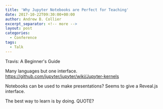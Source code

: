 ```yaml
---
title: 'Why Jupyter Notebooks are Perfect for Teaching'
date: 2017-10-22T09:30:00+00:00
author: Andrew B. Collier
excerpt_separator: <!-- more -->
layout: post
categories:
  - Conference
tags:
  - Talk
---
```


<!--
Similar talk from JupyterCon (2017):
https://conferences.oreilly.com/jupyter/jup-ny-2017/public/schedule/detail/60258
https://youtu.be/lor5krwEysU

https://bids.berkeley.edu/resources/videos/teaching-ipythonjupyter-notebooks-and-jupyterhub

https://gryd.us/reasons-jupyter-notebooks-perfect-for-teaching/

- They eliminate the complexity of getting started.
- They facilitate rapid iteration and hence faster learning.
- They allow embedding of support content right next to code cells.
- They can be used for creating interactive assignments that can then be autograded!
- They allow students to learn in the same environment that they will use later.
-->

<div class="talk">
	<div class="title">
	Travis: A Beginner's Guide
	</div>
	<div class="abstract">

Many languages but one interface. https://github.com/jupyter/jupyter/wiki/Jupyter-kernels


Notebooks can be used to make presentations? Seems to give a Reveal.js interface.

The best way to learn is by doing. QUOTE?
	</div>
</div>